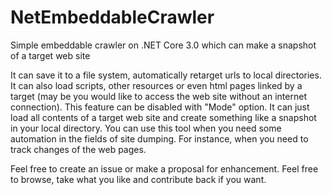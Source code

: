 # NetEmbeddableCrawler
Simple embeddable crawler on .NET Core 3.0 which can make a snapshot of a target web site

It can save it to a file system, automatically retarget urls to local directories.
It can also load scripts, other resources or even html pages linked by a target (may be you would like to access the web site without an internet connection). This feature can be disabled with "Mode" option.
It can just load all contents of a target web site and create something like a snapshot in your local directory.
You can use this tool when you need some automation in the fields of site dumping. For instance, when you need to track changes of the web pages.

Feel free to create an issue or make a proposal for enhancement.
Feel free to browse, take what you like and contribute back if you want.
